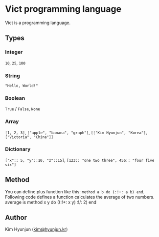 Vict programming language
====

Vict is a programming language.

Types
----

### Integer

`10`, `25`, `100`

### String

`"Hello, World!"`

### Boolean

`True` / `False`, `None`

### Array

`[1, 2, 3]`, `["apple", "banana", "graph"]`, `[["Kim Hyunjun", "Korea"], ["Victoria", "China"]]`

### Dictionary

`["x":: 5, "y"::10, "z"::15]`, `[123:: "one two three", 456:: "four five six"]`

Method
----

You can define plus function like this: `method a b do (:!+: a b) end`.  
Following code defines a function calculates the average of two numbers.
    average is method x y do
        ((:!+: x y) :!/: 2)
    end

Author
----

Kim Hyunjun (kim@hyunjun.kr)
